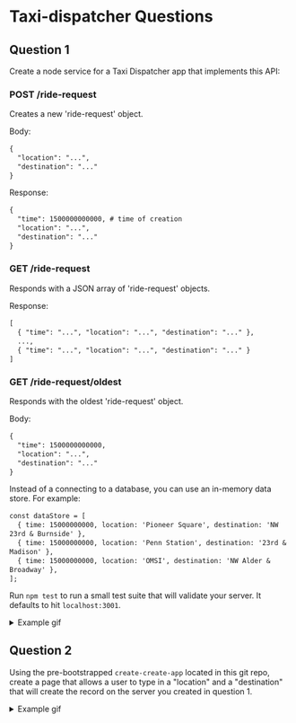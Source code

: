 # Taxi-dispatcher Questions

## Question 1

Create a node service for a Taxi Dispatcher app that implements this API:

### POST /ride-request

Creates a new 'ride-request' object.

Body:

    {
      "location": "...",
      "destination": "..."
    }

Response:

    {
      "time": 1500000000000, # time of creation
      "location": "...",
      "destination": "..."
    }

### GET /ride-request

Responds with a JSON array of 'ride-request' objects.

Response:

    [
      { "time": "...", "location": "...", "destination": "..." },
      ...,
      { "time": "...", "location": "...", "destination": "..." }
    ]

### GET /ride-request/oldest

Responds with the oldest 'ride-request' object.

Body:

    {
      "time": 1500000000000,
      "location": "...",
      "destination": "..."
    }


Instead of a connecting to a database, you can use an in-memory data store. For example:

    const dataStore = [
      { time: 15000000000, location: 'Pioneer Square', destination: 'NW 23rd & Burnside' },
      { time: 15000000000, location: 'Penn Station', destination: '23rd & Madison' },
      { time: 15000000000, location: 'OMSI', destination: 'NW Alder & Broadway' },
    ];

Run `npm test` to run a small test suite that will validate your server. It
defaults to hit `localhost:3001`.

<details>
  <summary>Example gif</summary>
  <img src="https://raw.githubusercontent.com/jondlm/taxi-dispatcher/master/img/taxi-dispatch-api.gif" alt="question1">
</details>

## Question 2

Using the pre-bootstrapped `create-create-app` located in this git repo, create
a page that allows a user to type in a "location" and a "destination" that will
create the record on the server you created in question 1.

<details>
  <summary>Example gif</summary>
  <img src="https://raw.githubusercontent.com/jondlm/taxi-dispatcher/master/img/taxi-dispatch-creation-ui.gif" alt="question2">
</details>
